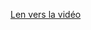[Len vers la vidéo](https://www.youtube.com/watch?v=csB6G7gPsb8&list=PLeXyx0kOyiXtZfs2wNcIUqVlZBwunS3gO)
